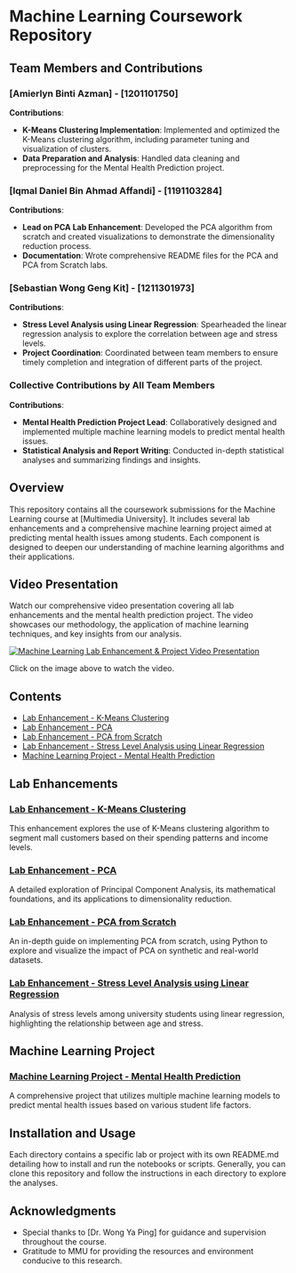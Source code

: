 # Machine Learning Coursework Repository

## Team Members and Contributions

### [Amierlyn Binti Azman] - [1201101750]
**Contributions**:
- **K-Means Clustering Implementation**: Implemented and optimized the K-Means clustering algorithm, including parameter tuning and visualization of clusters.
- **Data Preparation and Analysis**: Handled data cleaning and preprocessing for the Mental Health Prediction project.

### [Iqmal Daniel Bin Ahmad Affandi] - [1191103284]
**Contributions**:
- **Lead on PCA Lab Enhancement**: Developed the PCA algorithm from scratch and created visualizations to demonstrate the dimensionality reduction process.
- **Documentation**: Wrote comprehensive README files for the PCA and PCA from Scratch labs.

### [Sebastian Wong Geng Kit] - [1211301973]
**Contributions**:
- **Stress Level Analysis using Linear Regression**: Spearheaded the linear regression analysis to explore the correlation between age and stress levels.
- **Project Coordination**: Coordinated between team members to ensure timely completion and integration of different parts of the project.

### Collective Contributions by All Team Members
**Contributions**:
- **Mental Health Prediction Project Lead**: Collaboratively designed and implemented multiple machine learning models to predict mental health issues.
- **Statistical Analysis and Report Writing**: Conducted in-depth statistical analyses and summarizing findings and insights.

## Overview

This repository contains all the coursework submissions for the Machine Learning course at [Multimedia University]. It includes several lab enhancements and a comprehensive machine learning project aimed at predicting mental health issues among students. Each component is designed to deepen our understanding of machine learning algorithms and their applications.

## Video Presentation

Watch our comprehensive video presentation covering all lab enhancements and the mental health prediction project. The video showcases our methodology, the application of machine learning techniques, and key insights from our analysis.

[![Machine Learning Lab Enhancement & Project Video Presentation](http://img.youtube.com/vi/xsT0KYfc_mY/0.jpg)](https://youtu.be/xsT0KYfc_mY "Machine Learning Lab Enhancement & Project Video Presentation")

Click on the image above to watch the video.

## Contents

- [Lab Enhancement - K-Means Clustering](#lab-enhancement---k-means-clustering)
- [Lab Enhancement - PCA](#lab-enhancement---pca)
- [Lab Enhancement - PCA from Scratch](#lab-enhancement---pca-from-scratch)
- [Lab Enhancement - Stress Level Analysis using Linear Regression](#lab-enhancement---stress-level-analysis-using-linear-regression)
- [Machine Learning Project - Mental Health Prediction](#machine-learning-project---mental-health-prediction)

## Lab Enhancements

### [Lab Enhancement - K-Means Clustering](./1_LabEnhancements_KMeans/README.md)
This enhancement explores the use of K-Means clustering algorithm to segment mall customers based on their spending patterns and income levels.

### [Lab Enhancement - PCA](./2_LabEnhancements_PCA/README.md)
A detailed exploration of Principal Component Analysis, its mathematical foundations, and its applications to dimensionality reduction.

### [Lab Enhancement - PCA from Scratch](./3_LabEnhancements_PCA_From_Scratch/README.md)
An in-depth guide on implementing PCA from scratch, using Python to explore and visualize the impact of PCA on synthetic and real-world datasets.

### [Lab Enhancement - Stress Level Analysis using Linear Regression](./4_LabEnhancements_LinearRegression/README.md)
Analysis of stress levels among university students using linear regression, highlighting the relationship between age and stress.

## Machine Learning Project

### [Machine Learning Project - Mental Health Prediction](./5_Project/README.md)
A comprehensive project that utilizes multiple machine learning models to predict mental health issues based on various student life factors.

## Installation and Usage

Each directory contains a specific lab or project with its own README.md detailing how to install and run the notebooks or scripts. Generally, you can clone this repository and follow the instructions in each directory to explore the analyses.

## Acknowledgments

- Special thanks to [Dr. Wong Ya Ping] for guidance and supervision throughout the course.
- Gratitude to MMU for providing the resources and environment conducive to this research.
